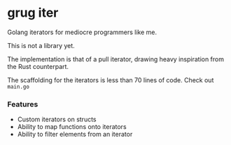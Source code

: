# grug iter

Golang iterators for mediocre programmers like me.

This is not a library yet.

The implementation is that of a pull iterator, drawing
heavy inspiration from the Rust counterpart.

The scaffolding for the iterators is less than 70 lines of code.
Check out `main.go`

### Features

- Custom iterators on structs
- Ability to map functions onto iterators
- Ability to filter elements from an iterator
